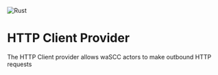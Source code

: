 ![Rust](https://github.com/wascc/http-client-provider/workflows/Rust/badge.svg)

# HTTP Client Provider
The HTTP Client provider allows waSCC actors to make outbound HTTP requests

